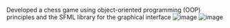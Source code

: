Developed a chess game using object-oriented programming (OOP) principles and the SFML library for the graphical interface
![image](https://github.com/user-attachments/assets/3f077743-3b79-4f79-8ec3-61c55e1b8f2b)
![image](https://github.com/user-attachments/assets/9dff28d6-1086-4cce-a725-d8b9141ca35f)
